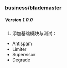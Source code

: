 ### business/blademaster

##### Version 1.0.0

1. 添加基础模块与测试：

- Antispam
- Limiter
- Supervisor
- Degrade
